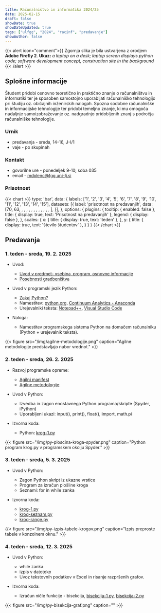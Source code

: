 ```yaml
---
title: Računalništvo in informatika 2024/25
date: 2025-02-15
draft: false
showDate: true
showDateUpdated: true
tags: ["ulfgg", "2024", "racinf", "predavanje"]
showAuthor: false
---
```


{{< alert icon="comment">}}
Zgornja slika je bila ustvarjena z orodjem **Adobe Firefly 2**.
**Ukaz:** *a laptop on a desk; laptop screen displays python code; software development concept, construction site in the background*
{{< /alert >}}

## Splošne informacije

Študent pridobi osnovno teoretično in praktično znanje o računalništvu in informatiki ter je sposoben samostojno uporabljati računalniško tehnologijo pri študiju oz. običajnih inženirskih nalogah. Spozna sodobne računalniške in informacijske tehnologije ter pridobi temeljno znanje, ki mu omogoča nadaljnje samoizobraževanje oz. nadgradnjo pridobljenih znanj s področja računalniške tehnologije.

### Urnik

- predavanja - sreda, 14-16, J-I/1
- vaje - po skupinah

### Kontakt

- govorilne ure - ponedeljek 9-10, soba 035
- email - [mdolenc@fgg.uni-lj.si](mailto:mdolenc@fgg.uni-lj.si)

### Prisotnost

{{< chart >}}
type: 'bar',
data: {
  labels: ['1', '2', '3', '4', '5', '6', '7', '8', '9', '10', '11', '12', '13', '14', '15'],
  datasets: [{
    label: 'prisotnost na predavanjih',
    data: [70, 63, , , , , , , , , , , , , ],
  }],
},
options: {
	plugins: {
		tooltip: {
			enabled: false
		},
		title: {
			display: true,
			text: 'Prisotnost na predavanjih'
		},
		legend: {
			display: false
		},
	},
	scales: {
		x: {
			title: {
          		display: true,
          		text: 'teden'
	        },
		},
		y: {
			title: {
          		display: true,
          		text: 'število študentov'
	        },
		}
	}
}
{{< /chart >}}

## Predavanja

### 1. teden - sreda, 19. 2. 2025

- Uvod:
	* [Uvod v predmet- vsebina, program, osnovne informacije](/files/racinf-2024.pdf)
	* [Posebnosti gradbeništva](/files/posebnosti-gradbenistva.pdf)

- Uvod v programski jezik Python:
	* [Zakaj Python?](/files/zakaj-python.pdf)
	* Namestitev: [python.org](http://python.org), [Continuum Analytics - Anaconda](https://www.anaconda.com/download)
	* Urejevalniki teksta: [Notepad++](https://notepad-plus-plus.org), [Visual Studio Code](https://code.visualstudio.com)

- Naloga:
	* Namestitev programskega sistema Python na domačem računalniku (Python + urejevalnik teksta).
	
{{< figure src="/img/agilne-metodologije.png" caption="Agilne metodologije predstavljajo nabor vrednot." >}}

### 2. teden - sreda, 26. 2. 2025

- Razvoj programske opreme:
	* [Agilni manifest](/files/agilni-manifest.pdf)
	* [Agilne metodologije](/files/agilne-metodologije.pdf)

- Uvod v Python:
	* Izvedba in zagon enostavnega Python programa/skripte (Spyder, iPython)
	* Uporabljeni ukazi: input(), print(), float(), import, math.pi

- Izvorna koda:
	* Python: [krog-1.py](/src/python/krog-1.py)

{{< figure src="/img/py-ploscina-kroga-spyder.png" caption="Python program krog.py v programskem okolju Spyder." >}}

### 3. teden - sreda, 5. 3. 2025

- Uvod v Python:
	- Zagon Python skript iz ukazne vrstice
	- Program za izračun plošline kroga
    - Seznami: for in while zanka

- Izvorna koda:
	* [krog-1.py](http://media.matevzdolenc.com/python/src/krog-1.py")
	* [krog-seznam.py](http://media.matevzdolenc.com/python/src/krog-seznam.py")
	* [krog-range.py](http://media.matevzdolenc.com/python/src/krog-range.py")

{{< figure src="/img/py-izpis-tabele-krogov.png" caption="Izpis preproste tabele v konzolnem oknu." >}}

### 4. teden - sreda, 12. 3. 2025

- Uvod v Python:
	- while zanka
    - izpis v datoteko
	- Uvoz tekstovnih podatkov v Excel in risanje razpršenih grafov.

- Izvorna koda:
    - Izračun ničle funkcije - bisekcija, [bisekcija-1.py](http://media.matevzdolenc.com/python/src/bisekcija-1.py), [bisekcija-2.py](http://media.matevzdolenc.com/python/src/bisekcija-2.py)

{{< figure src="/img/py-bisekcija-graf.png" caption="" >}}


